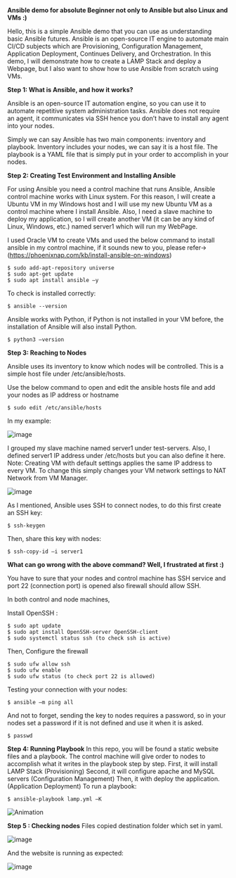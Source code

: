 **Ansible demo for absolute Beginner not only to Ansible but also Linux and VMs :)**

Hello, this is a simple Ansible demo that you can use as understanding basic Ansible futures. Ansible is an open-source IT engine to automate main CI/CD subjects which are Provisioning, Configuration Management, Application Deployment, Continues Delivery, and Orchestration.
In this demo, I will demonstrate how to create a LAMP Stack and deploy a Webpage, but I also want to show how to use Ansible from scratch using VMs.

**Step 1: What is Ansible, and how it works?**

Ansible is an open-source IT automation engine, so you can use it to automate repetitive system administration tasks. Ansible does not require an agent, it communicates via SSH hence you don’t have to install any agent into your nodes.

Simply we can say Ansible has two main components: inventory and playbook. Inventory includes your nodes, we can say it is a host file. The playbook is a YAML file that is simply put in your order to accomplish in your nodes.

**Step 2: Creating Test Environment and Installing Ansible**

For using Ansible you need a control machine that runs Ansible, Ansible control machine works with Linux system. For this reason, I will create a Ubuntu VM in my Windows host and I will use my new Ubuntu VM as a control machine where I install Ansible. Also, I need a slave machine to deploy my application, so I will create another VM (it can be any kind of Linux, Windows, etc.) named server1 which will run my WebPage.

I used Oracle VM to create VMs and used the below command to install ansible in my control machine, if it sounds new to you, please refer-> (https://phoenixnap.com/kb/install-ansible-on-windows)

```
$ sudo add-apt-repository universe
$ sudo apt-get update
$ sudo apt install ansible –y
```

To check is installed correctly:
```
$ ansible --version
```

Ansible works with Python, if Python is not installed in your VM before, the installation of Ansible will also install Python.

```
$ python3 –version
```

**Step 3: Reaching to Nodes**

Ansible uses its inventory to know which nodes will be controlled. This is a simple host file under 
/etc/ansible/hosts.

Use the below command to open and edit the ansible hosts file and add your nodes as IP address or hostname

```
$ sudo edit /etc/ansible/hosts
```

In my example:

 ![image](https://user-images.githubusercontent.com/75986477/140415847-3614aa6c-bc37-4391-93b3-fadb5085ad9e.png)

I grouped my slave machine named server1 under test-servers. Also, I defined server1 IP address under /etc/hosts but you can also define it here.
Note: Creating VM with default settings applies the same IP address to every VM. To change this simply changes your VM network settings to NAT Network from VM Manager.
 
 ![image](https://user-images.githubusercontent.com/75986477/140419979-f742081b-fb80-4f35-93cc-a318e41d0581.png)

As I mentioned, Ansible uses SSH to connect nodes, to do this first create an SSH key:
```
$ ssh-keygen
```
Then, share this key with nodes:
```
$ ssh-copy-id –i server1
```

**What can go wrong with the above command? Well, I frustrated at first :)**

You have to sure that your nodes and control machine has SSH service and port 22 (connection port) is opened also firewall should allow SSH.

In both control and node machines,

Install OpenSSH :
```
$ sudo apt update
$ sudo apt install OpenSSH-server OpenSSH-client
$ sudo systemctl status ssh (to check ssh is active)
```
Then, Configure the firewall
```
$ sudo ufw allow ssh
$ sudo ufw enable
$ sudo ufw status (to check port 22 is allowed)
```

Testing your connection with your nodes:
```
$ ansible –m ping all
```
 

And not to forget, sending the key to nodes requires a password, so in your nodes set a password if it is not defined and use it when it is asked.
```
$ passwd
```

**Step 4: Running Playbook** 
In this repo, you will be found a static website files and a playbook. The control machine will give order to nodes to accomplish what it writes in the playbook step by step.
First, it will install LAMP Stack (Provisioning)
Second, it will configure apache and MySQL servers (Configuration Management)
Then, it with deploy the application. (Application Deployment)
To run a playbook:
```
$ ansible-playbook lamp.yml –K
```
![Animation](https://user-images.githubusercontent.com/75986477/140416071-183f80fa-994e-4619-a47c-b9c79532b08b.gif)

**Step 5 : Checking nodes** 
Files copied destination folder which set in yaml.

 ![image](https://user-images.githubusercontent.com/75986477/140416020-caa7285e-9957-486b-be80-a6835e70f708.png)

And the website is running as expected:

 ![image](https://user-images.githubusercontent.com/75986477/140416032-c06cfb7b-ae2d-4758-baee-a37dfa3a367c.png)



